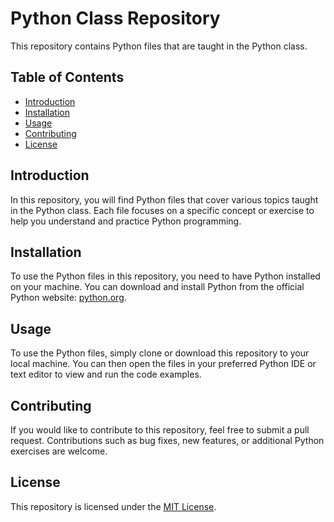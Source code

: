# Python Class Repository

This repository contains Python files that are taught in the Python class.

## Table of Contents

- [Introduction](#introduction)
- [Installation](#installation)
- [Usage](#usage)
- [Contributing](#contributing)
- [License](#license)

## Introduction

In this repository, you will find Python files that cover various topics taught in the Python class. Each file focuses on a specific concept or exercise to help you understand and practice Python programming.

## Installation

To use the Python files in this repository, you need to have Python installed on your machine. You can download and install Python from the official Python website: [python.org](https://www.python.org/).

## Usage

To use the Python files, simply clone or download this repository to your local machine. You can then open the files in your preferred Python IDE or text editor to view and run the code examples.

## Contributing

If you would like to contribute to this repository, feel free to submit a pull request. Contributions such as bug fixes, new features, or additional Python exercises are welcome.

## License

This repository is licensed under the [MIT License](LICENSE).
